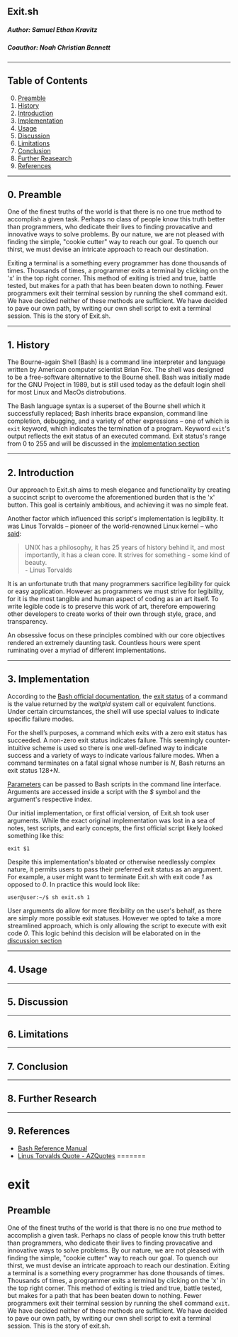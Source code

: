 ## Exit[]().sh
##### Author: Samuel Ethan Kravitz
##### Coauthor: Noah Christian Bennett
----
## Table of Contents
0. [Preamble](#preamble)
1. [History](#history)
2. [Introduction](#introduction)
3. [Implementation](#implementation)
4. [Usage](#usage)
5. [Discussion](#discussion)
6. [Limitations](#limitations)
7. [Conclusion](#conclusion)
8. [Further Reasearch](#further_research)
9. [References](#references)
----
<a name="preamble"></a>

## 0. Preamble
One of the finest truths of the world is that there is no one true method to accomplish a given task. Perhaps no class of people know this truth better than programmers, who dedicate their lives to finding provacative and innovative ways to solve problems. By our nature, we are not pleased with finding the simple, "cookie cutter" way to reach our goal. To quench our thirst, we must devise an intricate approach to reach our destination. 

Exiting a terminal is a something every programmer has done thousands of times. Thousands of times, a programmer exits a terminal by clicking on the 'x' in the top right corner. This method of exiting is tried and true, battle tested, but makes for a path that has been beaten down to nothing. Fewer programmers exit their terminal session by running the shell command exit. We have decided neither of these methods are sufficient. We have decided to pave our own path, by writing our own shell script to exit a terminal session. This is the story of Exit.[]()sh.

----
<a name="history"></a>

## 1. History
The Bourne-again Shell (Bash) is a command line interpreter and language written by American computer scientist Brian Fox. The shell was designed to be a free-software alternative to the Bourne shell. Bash was initially made for the GNU Project in 1989, but is still used today as the default login shell for most Linux and MacOs distrobutions.

The Bash language syntax is a superset of the Bourne shell which it successfully replaced; Bash inherits brace expansion, command line completion, debugging, and a variety of other expressions &#8211; one of which is `exit` keyword, which indicates the termination of a program. Keyword `exit`'s output reflects the exit status of an executed command. Exit status's range from 0 to 255 and will be discussed in the [implementation section](#implementation)

----
<a name="introduction"></a>

## 2. Introduction
Our approach to Exit.[]()sh aims to mesh elegance and functionality by creating a succinct script to overcome the aforementioned burden that is the 'x' button. This goal is certainly ambitious, and achieving it was no simple feat. 

Another factor which influenced this script's implementation is legibility. It was Linus Torvalds &#8211; pioneer of the world-renowned Linux kernel &#8211; who [said](https://www.azquotes.com/quote/1372161): 
> UNIX has a philosophy, it has 25 years of history behind it, and most importantly, it has a clean core. It strives for something - some kind of beauty. <br /> - Linus Torvalds 
>
It is an unfortunate truth that many programmers sacrifice legibility for quick or easy application. However as programmers we must strive for legibility, for it is the most tangible and human aspect of coding as an art itself. To write legible code is to preserve this work of art, therefore empowering other developers to create works of their own through style, grace, and transparency.

An obsessive focus on these principles combined with our core objectives rendered an extremely daunting task. Countless hours were spent ruminating over a myriad of different implementations.

----
<a name="implementation"></a>

## 3. Implementation
According to the [Bash official documentation](https://www.gnu.org/savannah-checkouts/gnu/bash/manual/bash.html), the [exit status](https://www.gnu.org/savannah-checkouts/gnu/bash/manual/bash.html#Exit-Status) of a command is the value returned by the _waitpid_ system call or equivalent functions. Under certain circumstances, the shell will use special values to indicate specific failure modes.

For the shell’s purposes, a command which exits with a zero exit status has succeeded. A non-zero exit status indicates failure. This seemingly counter-intuitive scheme is used so there is one well-defined way to indicate success and a variety of ways to indicate various failure modes. When a command terminates on a fatal signal whose number is _N_, Bash returns an exit status 128+_N_.

[Parameters](https://www.gnu.org/savannah-checkouts/gnu/bash/manual/bash.html#Shell-Parameters) can be passed to Bash scripts in the command line interface. Arguments are accessed inside a script with the _$_ symbol and the argument's respective index.

Our initial implementation, or first official version, of Exit.[]()sh took user arguments. While the exact original implementation was lost in a sea of notes, test scripts, and early concepts, the first official script likely looked something like this:

```
exit $1
```

Despite this implementation's bloated or otherwise needlessly complex nature, it permits users to pass their preferred exit status as an argument. For example, a user might want to terminate Exit.[]()sh with exit code _1_ as opposed to _0_. In practice this would look like:

```
user@user:~/$ sh exit.sh 1
```

User arguments do allow for more flexibility on the user's behalf, as there are simply more possible exit statuses. However we opted to take a more streamlined approach, which is only allowing the script to execute with exit code _0_. This logic behind this decision will be elaborated on in the [discussion section](#discussion)

----
<a name="usage"></a>

## 4. Usage

----
<a name="discussion"></a>

## 5. Discussion

----
<a name="limitations"></a>

## 6. Limitations

----
<a name="conclusion"></a>

## 7. Conclusion

----
<a name="further_research"></a>

## 8. Further Research

----
<a name="references"></a>

## 9. References
- [Bash Reference Manual](https://www.gnu.org/savannah-checkouts/gnu/bash/manual/bash.html)
- [Linus Torvalds Quote - AZQuotes](https://www.azquotes.com/quote/1372161)
=======
# exit

## Preamble
One of the finest truths of the world is that there is no one *true* method to accomplish a given task. Perhaps no class of people know this truth better than programmers, who dedicate their lives to finding provacative and innovative ways to solve problems. By our nature, we are not pleased with finding the simple, "cookie cutter" way to reach our goal. To quench our thirst, we must devise an intricate approach to reach our destination. Exiting a terminal is a something every programmer has done thousands of times. Thousands of times, a programmer exits a terminal by clicking on the 'x' in the top right corner. This method of exiting is tried and true, battle tested, but makes for a path that has been beaten down to nothing. Fewer programmers exit their terminal session by running the shell command `exit`. We have decided neither of these methods are sufficient. We have decided to pave our own path, by writing our own shell script to exit a terminal session. This is the story of exit.sh.
